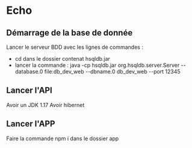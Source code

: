 # Echo
## Démarrage de la base de donnée
Lancer le serveur BDD avec les lignes de commandes :
* cd dans le dossier contenat hsqldb.jar
* lancer la commande : java -cp hsqldb.jar org.hsqldb.server.Server --database.0 file:db_dev_web --dbname.0 db_dev_web --port 12345
      
## Lancer l'API
Avoir un JDK 1.17
Avoir hibernet

## Lancer l'APP
Faire la commande npm i dans le dossier app
